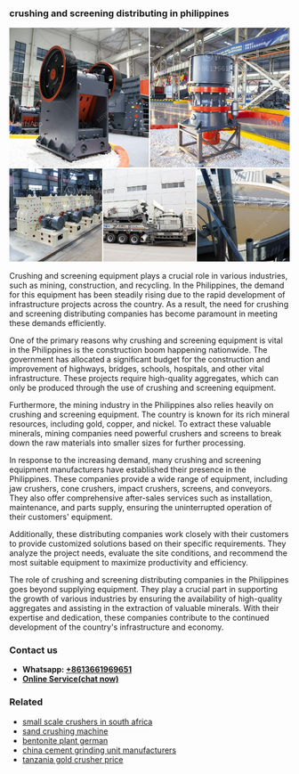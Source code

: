 <h3>crushing and screening distributing in philippines</h3><img src='1702953151.jpg' alt=''><p>Crushing and screening equipment plays a crucial role in various industries, such as mining, construction, and recycling. In the Philippines, the demand for this equipment has been steadily rising due to the rapid development of infrastructure projects across the country. As a result, the need for crushing and screening distributing companies has become paramount in meeting these demands efficiently.</p><p>One of the primary reasons why crushing and screening equipment is vital in the Philippines is the construction boom happening nationwide. The government has allocated a significant budget for the construction and improvement of highways, bridges, schools, hospitals, and other vital infrastructure. These projects require high-quality aggregates, which can only be produced through the use of crushing and screening equipment.</p><p>Furthermore, the mining industry in the Philippines also relies heavily on crushing and screening equipment. The country is known for its rich mineral resources, including gold, copper, and nickel. To extract these valuable minerals, mining companies need powerful crushers and screens to break down the raw materials into smaller sizes for further processing.</p><p>In response to the increasing demand, many crushing and screening equipment manufacturers have established their presence in the Philippines. These companies provide a wide range of equipment, including jaw crushers, cone crushers, impact crushers, screens, and conveyors. They also offer comprehensive after-sales services such as installation, maintenance, and parts supply, ensuring the uninterrupted operation of their customers' equipment.</p><p>Additionally, these distributing companies work closely with their customers to provide customized solutions based on their specific requirements. They analyze the project needs, evaluate the site conditions, and recommend the most suitable equipment to maximize productivity and efficiency.</p><p>The role of crushing and screening distributing companies in the Philippines goes beyond supplying equipment. They play a crucial part in supporting the growth of various industries by ensuring the availability of high-quality aggregates and assisting in the extraction of valuable minerals. With their expertise and dedication, these companies contribute to the continued development of the country's infrastructure and economy.</p><h3>Contact us</h3><ul><li><strong>Whatsapp:&nbsp;<a href="https://wa.me/8613661969651">+8613661969651</a></strong></li><li><a href="https://swt.shibang-china.com/?git&amp;zhl&amp;crushing and screening distributing in philippines"><strong>Online Service(chat now)</strong></a></li></ul><h3>Related</h3><ul><li><a href='small scale crushers in south africa.md'>small scale crushers in south africa</a></li><li><a href='sand crushing machine.md'>sand crushing machine</a></li><li><a href='bentonite plant german.md'>bentonite plant german</a></li><li><a href='china cement grinding unit manufacturers.md'>china cement grinding unit manufacturers</a></li><li><a href='tanzania gold crusher price.md'>tanzania gold crusher price</a></li></ul>